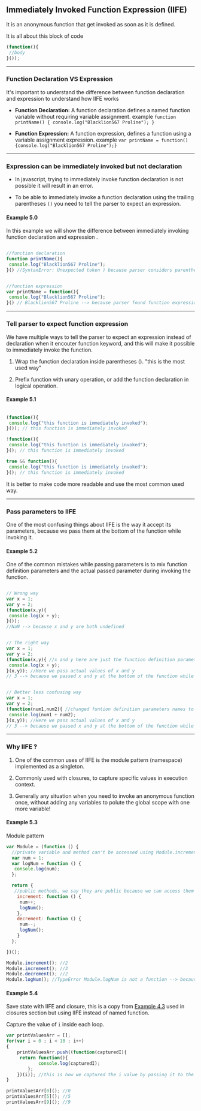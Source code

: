 ## Immediately Invoked Function Expression (IIFE)

It is an anonymous function that get invoked as soon as it is defined.

It is all about this block of code

```javascript
(function(){
 //body
}());
```

---

### Function Declaration VS Expression

It's important to understand the difference between function declaration and expression to understand how IIFE works

* **Function Declaration:**
A function declaration defines a named function variable without requiring variable assignment. example `function printName() { console.log("Blacklion567 Proline"); }`

* **Function Expression:**
A function expression, defines a function using a variable assignment expression. example `var printName = function(){console.log("Blacklion567 Proline");}`

---

### Expression can be immediately invoked but not declaration

* In javascript, trying to immediately invoke function declaration is not possible it will result in an error.

* To be able to immediately invoke a function declaration using the trailing parentheses `()` you need to tell the parser to expect an expression.

#### Example 5.0

In this example we will show the difference between immediately invoking function declaration and expression .

```javascript

//function declaration
function printName(){
 console.log("Blacklion567 Proline");
}() //SyntaxError: Unexpected token ) because parser considers parentheses () a completely different expression not related to the function and it expected to have an actual expression inside the parentheses like (1+2) but found nothing.


//function expression
var printName = function(){
 console.log("Blacklion567 Proline");
}() // Blacklion567 Proline --> because parser found function expression before (), and the parentheses correctly invoked the function

```

---

### Tell parser to expect function expression

We have multiple ways to tell the parser to expect an expression instead of declaration when it encouter function keyword, and this will make it possible to immediately invoke the function.

1. Wrap the function declaration inside parentheses (). "this is the most used way"

2. Prefix function with unary operation, or add the function declaration in logical operation.

#### Example 5.1

```javascript

(function(){
 console.log("this function is immediately invoked");
}()); // this function is immediately invoked

!function(){
 console.log("this function is immediately invoked");
}(); // this function is immediately invoked

true && function(){
 console.log("this function is immediately invoked");
}(); // this function is immediately invoked

```

It is better to make code more readable and use the most common used way.

---

### Pass parameters to IIFE

One of the most confusing things about IIFE is the way it accept its parameters, because we pass them at the bottom of the function while invoking it.

#### Example 5.2

One of the common mistakes while passing parameters is to mix function definition parameters and the actual passed parameter during invoking the function.

```javascript

// Wrong way
var x = 1;
var y = 2;
(function(x,y){
 console.log(x + y);
}());
//NaN --> because x and y are both undefined


// The right way
var x = 1;
var y = 2;
(function(x,y){ //x and y here are just the function definition parameters
 console.log(x + y);
}(x,y)); //Here we pass actual values of x and y
// 3 --> because we passed x and y at the bottom of the function while invoking it.


// Better less confusing way
var x = 1;
var y = 2;
(function(num1,num2){ //changed funtion definition parameters names to make it clear that they are different from the actual passed values while invoking it at the bottom
 console.log(num1 + num2);
}(x,y)); //Here we pass actual values of x and y
// 3 --> because we passed x and y at the bottom of the function while invoking it.

```

---

### Why IIFE ?

1. One of the common uses of IIFE is the module pattern (namespace) implemented as a singleton.

2. Commonly used with closures, to capture specific values in execution context.

3. Generally any situation when you need to invoke an anonymous function once, without adding any variables to polute the global scope with one more variable!

#### Example 5.3

Module pattern

```javascript
var Module = (function () {
  //private variable and method can't be accessed using Module.increment
  var num = 1;
  var logNum = function () {
   console.log(num);
  };

  return {
   //public methods, we say they are public because we can access them using Module.increment or Module.decrement
    increment: function () {
     num++;
     logNum();
    },
    decrement: function () {
     num--;
     logNum();
    }
  };

})();

Module.increment(); //2
Module.increment(); //3
Module.decrement(); //2
Module.logNum(); //TypeError Module.logNum is not a function --> because logNum is private method inside the module
```

#### Example 5.4

Save state with IIFE and closure, this is a copy from [Example 4.3](closure.md#example-43) used in closures section but using IIFE instead of named function.

Capture the value of `i` inside each loop.

```javascript
var printValuesArr = [];
for(var i = 0 ; i < 10 ; i++)
{
    printValuesArr.push((function(capturedI){
     return function(){
            console.log(capturedI);
        };
    })(i)); //this is how we captured the i value by passing it to the IIFE in each iteration
}

printValuesArr[0](); //0
printValuesArr[5](); //5
printValuesArr[9](); //9
```
